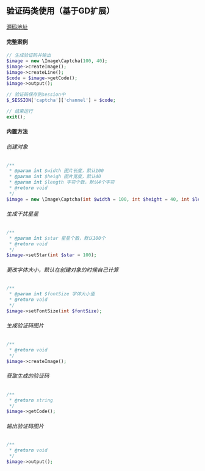 ## 验证码类使用（基于GD扩展）
[源码地址](https://github.com/enychen/yaf-framework/blob/master/app/library/Image/Captcha.php)

#### 完整案例
```php
// 生成验证码并输出
$image = new \Image\Captcha(100, 40);
$image->createImage();
$image->createLine();
$code = $image->getCode();
$image->output();

// 验证码保存到session中
$_SESSION['captcha']['channel'] = $code;

// 结束运行
exit();
```

#### 内置方法
###### 创建对象
```php
/**
 * @param int $width 图片长度，默认100
 * @param int $heigh 图片宽度，默认40
 * @param int $length 字符个数，默认4个字符
 * @return void
 */
$image = new \Image\Captcha(int $width = 100, int $height = 40, int $length = 4);
```

###### 生成干扰星星
```php
/**
 * @param int $star 星星个数，默认100个
 * @return void
 */
$image->setStar(int $star = 100);
```

###### 更改字体大小，默认在创建对象的时候自己计算
```php
/**
 * @param int $fontSize 字体大小值
 * @return void
 */
$image->setFontSize(int $fontSize);
```

###### 生成验证码图片
```php
/**
 * @return void
 */
$image->createImage();
```

###### 获取生成的验证码
```php
/**
 * @return string
 */
$image->getCode();
```

###### 输出验证码图片
```php
/**
 * @return void
 */
$image->output();
```
